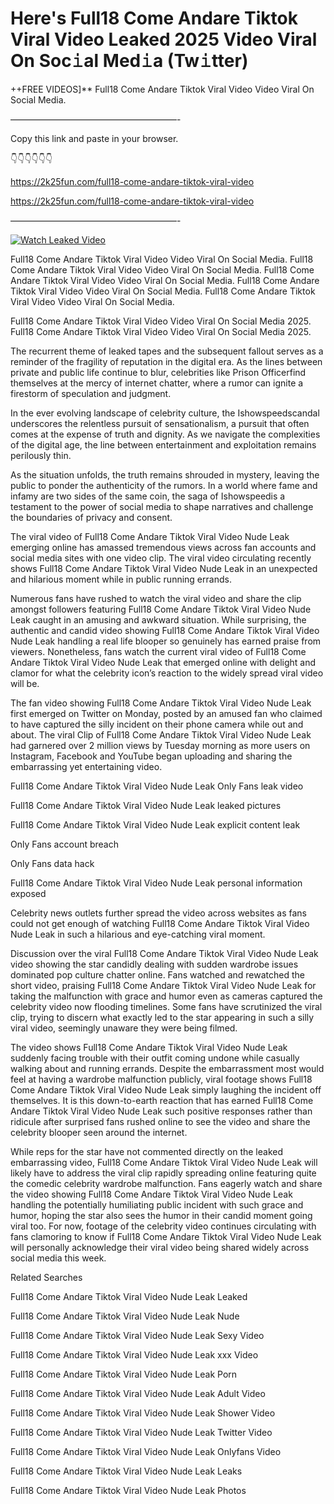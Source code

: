 # Here's Full18 Come Andare Tiktok Viral Video Leaked 2025 Video Viral On Soc𝚒al Med𝚒a (Tw𝚒tter)

++FREE VIDEOS]** Full18 Come Andare Tiktok Viral Video Video Viral On Social Media.

———————————————————-

Copy this link and paste in your browser.

👇👇👇👇👇👇

https://2k25fun.com/full18-come-andare-tiktok-viral-video

https://2k25fun.com/full18-come-andare-tiktok-viral-video

———————————————————-

[![Watch Leaked Video](https://miro.medium.com/v2/resize:fit:828/format:webp/1*cilzJN44JGOrTw9NJCrNHA.gif "Watch Leaked Video")](https://2k25fun.com/full18-come-andare-tiktok-viral-video)

Full18 Come Andare Tiktok Viral Video Video Viral On Social Media. Full18 Come Andare Tiktok Viral Video Video Viral On Social Media. Full18 Come Andare Tiktok Viral Video Video Viral On Social Media. Full18 Come Andare Tiktok Viral Video Video Viral On Social Media. Full18 Come Andare Tiktok Viral Video Video Viral On Social Media.

Full18 Come Andare Tiktok Viral Video Video Viral On Social Media 2025. Full18 Come Andare Tiktok Viral Video Video Viral On Social Media 2025.

The recurrent theme of leaked tapes and the subsequent fallout serves as a reminder of the fragility of reputation in the digital era. As the lines between private and public life continue to blur, celebrities like Prison Officerfind themselves at the mercy of internet chatter, where a rumor can ignite a firestorm of speculation and judgment.

In the ever evolving landscape of celebrity culture, the Ishowspeedscandal underscores the relentless pursuit of sensationalism, a pursuit that often comes at the expense of truth and dignity. As we navigate the complexities of the digital age, the line between entertainment and exploitation remains perilously thin.

As the situation unfolds, the truth remains shrouded in mystery, leaving the public to ponder the authenticity of the rumors. In a world where fame and infamy are two sides of the same coin, the saga of Ishowspeedis a testament to the power of social media to shape narratives and challenge the boundaries of privacy and consent.

The viral video of Full18 Come Andare Tiktok Viral Video Nude Leak emerging online has amassed tremendous views across fan accounts and social media sites with one video clip. The viral video circulating recently shows Full18 Come Andare Tiktok Viral Video Nude Leak in an unexpected and hilarious moment while in public running errands.

Numerous fans have rushed to watch the viral video and share the clip amongst followers featuring Full18 Come Andare Tiktok Viral Video Nude Leak caught in an amusing and awkward situation. While surprising, the authentic and candid video showing Full18 Come Andare Tiktok Viral Video Nude Leak handling a real life blooper so genuinely has earned praise from viewers. Nonetheless, fans watch the current viral video of Full18 Come Andare Tiktok Viral Video Nude Leak that emerged online with delight and clamor for what the celebrity icon’s reaction to the widely spread viral video will be.

The fan video showing Full18 Come Andare Tiktok Viral Video Nude Leak first emerged on Twitter on Monday, posted by an amused fan who claimed to have captured the silly incident on their phone camera while out and about. The viral Clip of Full18 Come Andare Tiktok Viral Video Nude Leak had garnered over 2 million views by Tuesday morning as more users on Instagram, Facebook and YouTube began uploading and sharing the embarrassing yet entertaining video.

Full18 Come Andare Tiktok Viral Video Nude Leak Only Fans leak video

Full18 Come Andare Tiktok Viral Video Nude Leak leaked pictures

Full18 Come Andare Tiktok Viral Video Nude Leak explicit content leak

Only Fans account breach

Only Fans data hack

Full18 Come Andare Tiktok Viral Video Nude Leak personal information exposed

Celebrity news outlets further spread the video across websites as fans could not get enough of watching Full18 Come Andare Tiktok Viral Video Nude Leak in such a hilarious and eye-catching viral moment.

Discussion over the viral Full18 Come Andare Tiktok Viral Video Nude Leak video showing the star candidly dealing with sudden wardrobe issues dominated pop culture chatter online. Fans watched and rewatched the short video, praising Full18 Come Andare Tiktok Viral Video Nude Leak for taking the malfunction with grace and humor even as cameras captured the celebrity video now flooding timelines. Some fans have scrutinized the viral clip, trying to discern what exactly led to the star appearing in such a silly viral video, seemingly unaware they were being filmed.

The video shows Full18 Come Andare Tiktok Viral Video Nude Leak suddenly facing trouble with their outfit coming undone while casually walking about and running errands. Despite the embarrassment most would feel at having a wardrobe malfunction publicly, viral footage shows Full18 Come Andare Tiktok Viral Video Nude Leak simply laughing the incident off themselves. It is this down-to-earth reaction that has earned Full18 Come Andare Tiktok Viral Video Nude Leak such positive responses rather than ridicule after surprised fans rushed online to see the video and share the celebrity blooper seen around the internet.

While reps for the star have not commented directly on the leaked embarrassing video, Full18 Come Andare Tiktok Viral Video Nude Leak will likely have to address the viral clip rapidly spreading online featuring quite the comedic celebrity wardrobe malfunction. Fans eagerly watch and share the video showing Full18 Come Andare Tiktok Viral Video Nude Leak handling the potentially humiliating public incident with such grace and humor, hoping the star also sees the humor in their candid moment going viral too. For now, footage of the celebrity video continues circulating with fans clamoring to know if Full18 Come Andare Tiktok Viral Video Nude Leak will personally acknowledge their viral video being shared widely across social media this week.

Related Searches

Full18 Come Andare Tiktok Viral Video Nude Leak Leaked

Full18 Come Andare Tiktok Viral Video Nude Leak Nude

Full18 Come Andare Tiktok Viral Video Nude Leak Sexy Video

Full18 Come Andare Tiktok Viral Video Nude Leak xxx Video

Full18 Come Andare Tiktok Viral Video Nude Leak Porn

Full18 Come Andare Tiktok Viral Video Nude Leak Adult Video

Full18 Come Andare Tiktok Viral Video Nude Leak Shower Video

Full18 Come Andare Tiktok Viral Video Nude Leak Twitter Video

Full18 Come Andare Tiktok Viral Video Nude Leak Onlyfans Video

Full18 Come Andare Tiktok Viral Video Nude Leak Leaks

Full18 Come Andare Tiktok Viral Video Nude Leak Photos